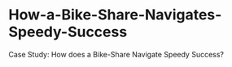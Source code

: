 # How-a-Bike-Share-Navigates-Speedy-Success
Case Study: How does a Bike-Share Navigate Speedy Success?
